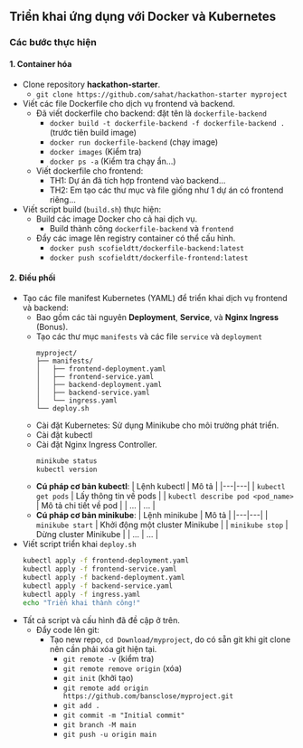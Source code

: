 ## Triển khai ứng dụng với Docker và Kubernetes

### Các bước thực hiện

#### 1. Container hóa

- Clone repository **hackathon-starter**.
    - `git clone https://github.com/sahat/hackathon-starter myproject`
- Viết các file Dockerfile cho dịch vụ frontend và backend.
    - Đã viết dockerfile cho backend: đặt tên là `dockerfile-backend`
        - `docker build -t dockerfile-backend -f dockerfile-backend .` (trước tiên build image)
        - `docker run dockerfile-backend` (chạy image)
        - `docker images` (Kiểm tra)
        - `docker ps -a` (Kiểm tra chạy ẩn...)
    - Viết dockerfile cho frontend:
        - TH1: Dự án đã tích hợp frontend vào backend...
        - TH2: Em tạo các thư mục và file giống như 1 dự án có frontend riêng...
- Viết script build (`build.sh`) thực hiện:
    - Build các image Docker cho cả hai dịch vụ.
        - Build thành công `dockerfile-backend` và `frontend`
    - Đẩy các image lên registry container có thể cấu hình.
        - `docker push scofieldtt/dockerfile-backend:latest`
        - `docker push scofieldtt/dockerfile-frontend:latest`

#### 2. Điều phối

- Tạo các file manifest Kubernetes (YAML) để triển khai dịch vụ frontend và backend:
    - Bao gồm các tài nguyên **Deployment**, **Service**, và **Nginx Ingress** (Bonus).
    - Tạo các thư mục `manifests` và các file `service` và `deployment`
        ```
        myproject/
        ├── manifests/
        │   ├── frontend-deployment.yaml
        │   ├── frontend-service.yaml
        │   ├── backend-deployment.yaml
        │   ├── backend-service.yaml
        │   └── ingress.yaml
        └── deploy.sh
        ```
    - Cài đặt Kubernetes: Sử dụng Minikube cho môi trường phát triển.
    - Cài đặt kubectl
    - Cài đặt Nginx Ingress Controller.
        ```bash
        minikube status
        kubectl version
        ```
    - **Cú pháp cơ bản kubectl**:
        | Lệnh kubectl | Mô tả |
        |---|---|
        | `kubectl get pods` | Lấy thông tin về pods |
        | `kubectl describe pod <pod_name>` | Mô tả chi tiết về pod |
        | ... | ... |
    - **Cú pháp cơ bản minikube**:
        | Lệnh minikube | Mô tả |
        |---|---|
        | `minikube start` | Khởi động một cluster Minikube |
        | `minikube stop` | Dừng cluster Minikube |
        | ... | ... |
- Viết script triển khai `deploy.sh`
    ```bash
    kubectl apply -f frontend-deployment.yaml
    kubectl apply -f frontend-service.yaml
    kubectl apply -f backend-deployment.yaml
    kubectl apply -f backend-service.yaml
    kubectl apply -f ingress.yaml
    echo "Triển khai thành công!"
    ```
- Tất cả script và cấu hình đã đề cập ở trên.
    - Đẩy code lên git:
        - Tạo new repo, `cd Download/myproject`, do có sẵn git khi git clone nên cần phải xóa git hiện tại.
            - `git remote -v` (kiểm tra)
            - `git remote remove origin` (xóa)
            - `git init` (khởi tạo)
            - `git remote add origin https://github.com/bansclose/myproject.git`
            - `git add .`
            - `git commit -m "Initial commit"`
            - `git branch -M main`
            - `git push -u origin main`
